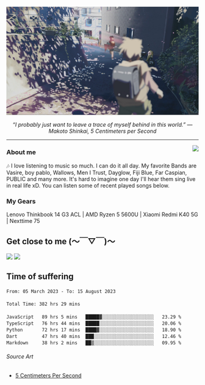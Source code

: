 ![header](asset/header.jpg)
<p align="center"><i>“I probably just want to leave a trace of myself behind in this world.” ― Makoto Shinkai, 5 Centimeters per Second</i></p>

---

<a href="https://open.spotify.com/playlist/6hyAjJOdQf5xbhQl3a3Kff?si=dc332f50a11744ab"><img align="right" display="inline-block" vertical-align="right" src="https://spotify-recently-played-readme.vercel.app/api?user=31v5dhuuhzkkvv4cqimaphde2x6i&count=5&width=350"></a>


### About me

🎶 I love listening to music so much. I can do it all day. My favorite Bands are Vasire, boy pablo, Wallows, Men I Trust, Dayglow, Fiji Blue, Far Caspian, PUBLIC and many more. It's hard to imagine one day I'll hear them sing live in real life xD. You can listen some of recent played songs below.

### My Gears

Lenovo Thinkbook 14 G3 ACL | AMD Ryzen 5 5600U | Xiaomi Redmi K40 5G | Nexttime 75 

## Get close to me (～￣▽￣)～

<div>
<a href="https://dsc.bio/JetEra"><img src="https://img.shields.io/badge/Discord-5865F2?style=for-the-badge&logo=discord&logoColor=white"></a> <a href="https://open.spotify.com/user/31v5dhuuhzkkvv4cqimaphde2x6i">
<img src="https://img.shields.io/badge/Spotify-1ED760?&style=for-the-badge&logo=spotify&logoColor=white"></a>
</div>

## Time of suffering

<!--START_SECTION:waka-->

```txt
From: 05 March 2023 - To: 15 August 2023

Total Time: 382 hrs 29 mins

JavaScript   89 hrs 5 mins   █████▓░░░░░░░░░░░░░░░░░░░   23.29 %
TypeScript   76 hrs 44 mins  █████░░░░░░░░░░░░░░░░░░░░   20.06 %
Python       72 hrs 17 mins  ████▓░░░░░░░░░░░░░░░░░░░░   18.90 %
Dart         47 hrs 40 mins  ███░░░░░░░░░░░░░░░░░░░░░░   12.46 %
Markdown     38 hrs 2 mins   ██▒░░░░░░░░░░░░░░░░░░░░░░   09.95 %
```

<!--END_SECTION:waka-->

###### Source Art

-  [5 Centimeters Per Second](https://wallhaven.cc/w/nrowq1)

